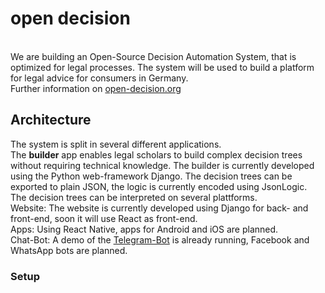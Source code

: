 # open decision
<br>
We are building an Open-Source Decision Automation System, that is optimized for legal processes. The system will be used to build a platform for legal advice for consumers in Germany.
<br> Further information on <a href="open-decision.org">open-decision.org</a>

## Architecture
The system is split in several different applications.
<br> The **builder** app enables legal scholars to build complex decision trees without requiring technical knowledge. The builder is currently developed using the Python web-framework Django. The decision trees can be exported to plain JSON, the logic is currently encoded using JsonLogic.
<br> The decision trees can be interpreted on several plattforms.
<br> Website: The website is currently developed using Django for back- and front-end, soon it will use React as front-end.
<br> Apps: Using React Native, apps for Android and iOS are planned.
<br> Chat-Bot: A demo of the [Telegram-Bot](https://github.com/fbennets/Legal-Decision-Automation-telegram) is already running, Facebook and WhatsApp bots are planned.

### Setup
